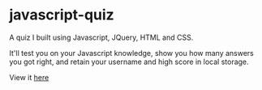 # javascript-quiz

A quiz I built using Javascript, JQuery, HTML and CSS.

It'll test you on your Javascript knowledge, show you how many answers you got right, and retain your username and high score in local storage.

View it [here](https://a-bishop.github.io/javascript-quiz)
